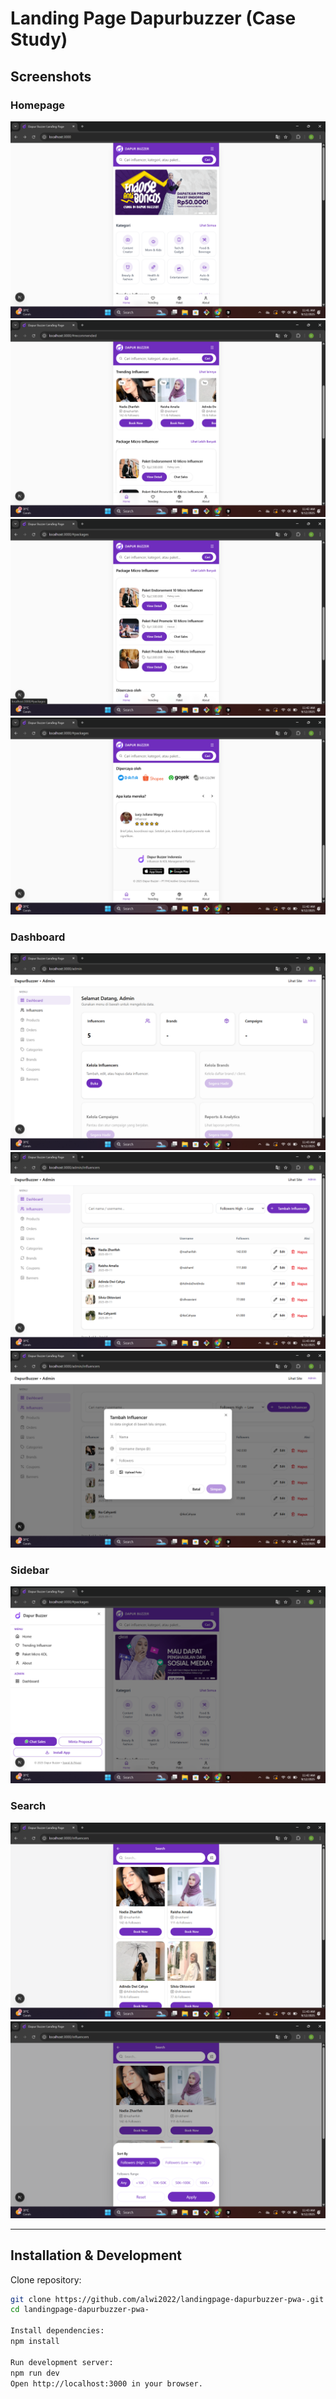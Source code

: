 # Landing Page Dapurbuzzer (Case Study)

## Screenshots

### Homepage
![Homepage 1](./public/screenshoot/homepage1.png)
![Homepage 2](./public/screenshoot/homepage2.png)
![Homepage 3](./public/screenshoot/homepage3.png)
![Homepage 4](./public/screenshoot/homepage4.png)

### Dashboard
![Admin Dashboard 1](./public/screenshoot/admindashboard.png)
![Admin Dashboard 2](./public/screenshoot/admindashboard2.png)
![Admin Dashboard 3](./public/screenshoot/admindashboard3.png)

### Sidebar
![Sidebar](./public/screenshoot/sidebar.png)

### Search
![Search 1](./public/screenshoot/search.png)
![Search 2](./public/screenshoot/search2.png)

---

## Installation & Development

Clone repository:

```bash
git clone https://github.com/alwi2022/landingpage-dapurbuzzer-pwa-.git
cd landingpage-dapurbuzzer-pwa-

Install dependencies:
npm install

Run development server:
npm run dev
Open http://localhost:3000 in your browser.